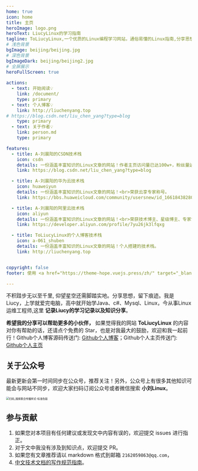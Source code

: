 ```yaml
---
home: true
icon: home
title: 主页
heroImage: logo.png
heroText: LiucyLinux的学习指南
tagline: ToLiucyLinux,一个优质的Linux编程学习网站，通俗易懂的Linux指南,分享思想，留下痕迹，带你告别碎片化学习，帮助你构筑你自己的知识体系。
# 浅色背景
bgImage: beijing/beijing.jpg
# 深色背景
bgImageDark: beijing/beijing2.jpg
# 全屏展示
heroFullScreen: true
    
actions:
  - text: 开始阅读💡
    link: /document/
    type: primary
  - text: 个人博客💡
    link: http://liuchenyang.top
# https://blog.csdn.net/liu_chen_yang?type=blog
    type: primary
  - text: 关于作者💡
    link: person.md
    type: primary

features:
  - title: A-刘晨阳的CSDN技术栈
    icon: csdn
    details: 一份涵盖丰富知识的Linux文章的网站！作者主页访问量已达100w+，粉丝量达10w+，荣获博客专家及新星计划导师等称号。
    link: https://blog.csdn.net/liu_chen_yang?type=blog

  - title: A-刘晨阳的华为云技术栈
    icon: huaweiyun
    details: 一份涵盖丰富知识的Linux文章的网站！<br>荣获云享专家称号。
    link: https://bbs.huaweicloud.com/community/usersnew/id_1661843828089234

  - title: A-刘晨阳的阿里云技术栈
    icon: aliyun
    details: 一份涵盖丰富知识的Linux文章的网站！<br>荣获技术博主、星级博主、专家博主称号。
    link: https://developer.aliyun.com/profile/7yu26jk3lfqxg

  - title: ToLiucyLinux的个人博客技术栈
    icon: a-061_shuben
    details: 一份涵盖丰富知识的Linux文章的网站！个人搭建的技术栈。
    link: http://liuchenyang.top


copyright: false
footer: 使用 <a href="https://theme-hope.vuejs.press/zh/" target="_blank">VuePress Theme Hope</a> 主题 | MIT 协议, 版权所有 © 2023-present Liucy | <img src="https://lcy-blog.oss-cn-beijing.aliyuncs.com/blog/202312142253822.png" height="15" width="15"/> <a href="http://beian.miit.gov.cn/" target="_blank">京ICP备2023037493号-1</a>

---
```



不积跬步无以至千里, 仰望星空还需脚踏实地。分享思想，留下痕迹。我是Liucy，上学就爱完电脑，高中就开始学Java、c#、Mysql、Linux，今从事Linux运维工程师,这里 **记录Liucy的学习记录以及知识分享**。

**希望我的分享可以帮助更多的小伙伴，** 如果觉得我的网站 **ToLiucyLinux** 的内容对你有帮助的话，还请点个免费的 Star，也是对我最大的鼓励，欢迎和我一起前行！Github个人博客源码传送门: [Github个人博客](https://github.com/liuchenyang0703/ToLiucyLinux)；Github个人主页传送门: [Github个人主页](https://github.com/liuchenyang0703)


## 关于公众号
最新更新会第一时间同步在公众号，推荐关注！另外，公众号上有很多其他知识可能会与网站不同步，欢迎大家扫码订阅公众号或者微信搜索 **小刘Linux**。


<img src="https://lcy-blog.oss-cn-beijing.aliyuncs.com/blog/202312142008812.png" alt="扫码_搜索联合传播样式-标准色版" style="zoom: 50%;" />




## 参与贡献

1. 如果您对本项目有任何建议或发现文中内容有误的，欢迎提交 issues 进行指正。
2. 对于文中我没有涉及到知识点，欢迎提交 PR。
3. 如果您有文章推荐请以 markdown 格式到邮箱 `2162059863@qq.com`，
4. [中文技术文档的写作规范指南](https://github.com/ruanyf/document-style-guide)。
